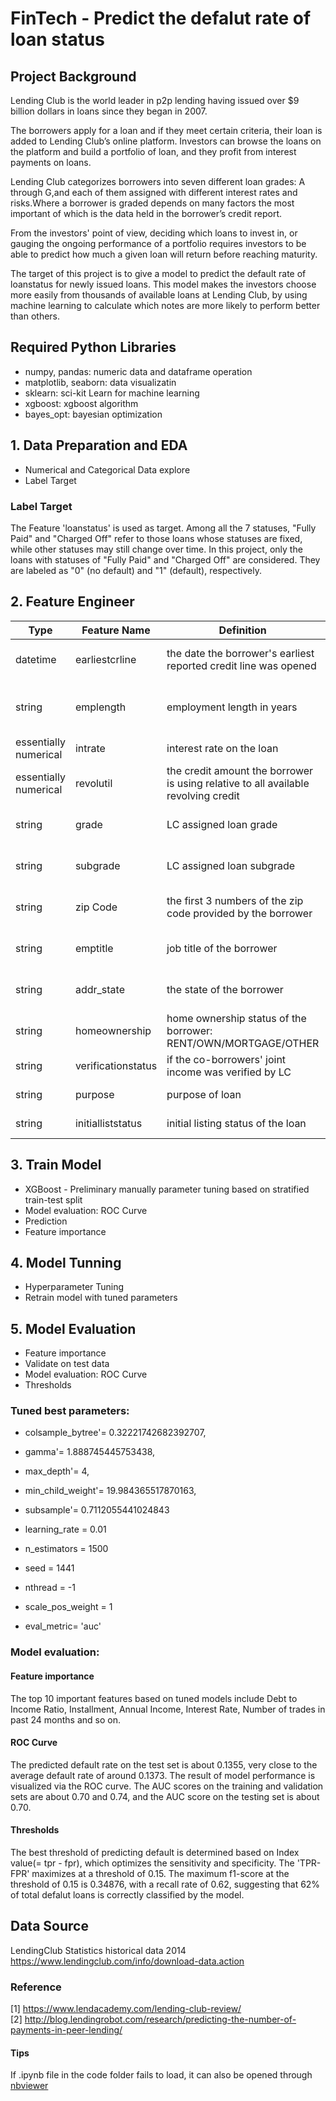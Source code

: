 # FinTech - Predict the defalut rate of loan status
## Project Background
Lending Club is the world leader in p2p lending having issued over $9 billion dollars in loans since they began in 2007. <br>

The borrowers apply for a loan and if they meet certain criteria, their loan is added to Lending Club’s online platform. Investors can browse the loans on the platform and build a portfolio of loan, and they profit from interest payments on loans. <br>

Lending Club categorizes borrowers into seven different loan grades: A through G,and each of them assigned with different interest rates and risks.Where a borrower is graded depends on many factors the most important of which is the data held in the borrower’s credit report. <br>

From the investors' point of view, deciding which loans to invest in, or gauging the ongoing performance of a portfolio requires investors to be able to predict how much a given loan will return before reaching maturity. <br>

The target of this project is to give a model to predict the default rate of loanstatus for newly issued loans.
This model makes the investors choose more easily from thousands of available loans at Lending Club, by using machine learning to calculate which notes are more likely to perform better than others. 


## Required Python Libraries
- numpy, pandas: numeric data and dataframe operation
- matplotlib, seaborn: data visualizatin
- sklearn: sci-kit Learn for machine learning
- xgboost: xgboost algorithm
- bayes_opt: bayesian optimization

## 1. Data Preparation and EDA
- Numerical and Categorical Data explore
- Label Target 
### Label Target
The Feature 'loanstatus' is used as target. Among all the 7 statuses, "Fully Paid" and "Charged Off" refer to those loans whose statuses are fixed, while other statuses may still change over time. 
In this project, only the loans with statuses of "Fully Paid" and "Charged Off" are considered. They are labeled as "0" (no default) and "1" (default), respectively.


## 2. Feature Engineer
| Type	| Feature Name |	Definition	|Operation|
| ------------- | ------------- |------------- | ------------- |
| datetime | earliestcrline |the date the borrower's earliest reported credit line was opened| split to numeric month/year|
| string  | emplength  |employment length in years|replace n/a; work year length to numeric|
| essentially numerical | intrate |interest rate on the loan| % to numerical|
| essentially numerical | revolutil | the credit amount the borrower is using relative to all available revolving credit| % to numerical|
| string | grade |LC assigned loan grade| category feature encoding|
| string | subgrade |LC assigned loan subgrade| category feature encoding|
| string | zip Code |the first 3 numbers of the zip code provided by the borrower| encoding by frequency|
| string | emptitle |job title of the borrower| encoding by frequency|
| string | addr_state |the state of the borrower | encoding by frequency|
| string | homeownership |home ownership status of the borrower: RENT/OWN/MORTGAGE/OTHER| one-hot encoding |
| string | verificationstatus |if the co-borrowers' joint income was verified by LC| one-hot encoding |
| string | purpose |purpose of loan | one-hot encoding |
| string | initialliststatus |initial listing status of the loan | one-hot encoding |

## 3. Train Model
- XGBoost - Preliminary manually parameter tuning based on stratified train-test split
- Model evaluation: ROC Curve
- Prediction
- Feature importance

## 4. Model Tunning
- Hyperparameter Tuning
- Retrain model with tuned parameters

## 5. Model Evaluation
- Feature importance
- Validate on test data
- Model evaluation: ROC Curve
- Thresholds

### Tuned best parameters:
- colsample_bytree'= 0.32221742682392707,
- gamma'= 1.888745445753438,
- max_depth'= 4,
- min_child_weight'= 19.984365517870163,
- subsample'= 0.7112055441024843

- learning_rate = 0.01
- n_estimators = 1500
- seed = 1441
- nthread = -1
- scale_pos_weight = 1
- eval_metric= 'auc'

### Model evaluation:
#### Feature importance
The top 10 important features based on tuned models include Debt to Income Ratio, Installment, Annual Income, Interest Rate, Number of trades in past 24 months and so on.

#### ROC Curve
The predicted default rate on the test set is about 0.1355, very close to the average default rate of around 0.1373. 
The result of model performance is visualized via the ROC curve. The AUC scores on the training and validation sets are about 0.70 and 0.74, and the AUC score on the testing set is about 0.70.

#### Thresholds
The best threshold of predicting default is determined based on Index value(= tpr - fpr), which optimizes the sensitivity and specificity.
The 'TPR-FPR' maximizes at a threshold of 0.15. The maximum f1-score at the threshold of 0.15 is 0.34876, with a recall rate of 0.62, suggesting that 62% of total defalut loans is correctly classified by the model.


## Data Source
LendingClub Statistics historical data 2014 <br>
https://www.lendingclub.com/info/download-data.action


### Reference
[1] https://www.lendacademy.com/lending-club-review/  <br>
[2] http://blog.lendingrobot.com/research/predicting-the-number-of-payments-in-peer-lending/ <br>


#### Tips
If .ipynb file in the code folder fails to load, it can also be opened through [nbviewer](https://nbviewer.jupyter.org/github/chloe-ycs/)

